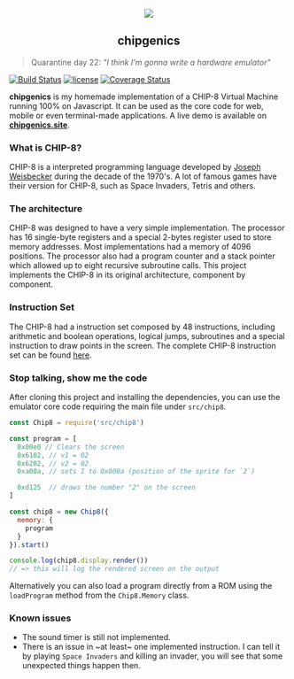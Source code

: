 <p align="center">
<img src="docs/img/readme.png"/>
<h2 align="center">chipgenics</h2>
</p>

> Quarantine day 22: _"I think I'm gonna write a hardware emulator"_

[![Build Status](https://travis-ci.org/adrianovalente/chip8-emulator.svg?branch=master)](https://travis-ci.org/adrianovalente/chip8-emulator)
[![license](https://img.shields.io/badge/licence-MIT-blue)]()
[![Coverage Status](https://coveralls.io/repos/github/adrianovalente/chipgenics/badge.svg?branch=master)](https://coveralls.io/github/adrianovalente/chipgenics?branch=master)

**chipgenics** is my homemade implementation of a CHIP-8 Virtual Machine running 100% on Javascript. It can be used as the core code for web, mobile or even terminal-made applications. A live demo is available on **[chipgenics.site](https://chipgenics.site)**.

### What is CHIP-8?
CHIP-8 is a interpreted programming language developed by [Joseph Weisbecker](https://en.wikipedia.org/wiki/Joseph_Weisbecker) during the decade of the 1970's. A lot of famous games have their version for CHIP-8, such as Space Invaders, Tetris and others.

### The architecture
CHIP-8 was designed to have a very simple implementation. The processor has 16 single-byte registers and a special 2-bytes register used to store memory addresses. Most implementations had a memory of 4096 positions. The processor also had a program counter and a stack pointer which allowed up to eight recursive subroutine calls. This project implements the CHIP-8 in its original architecture, component by component.

### Instruction Set
The CHIP-8 had a instruction set composed by 48 instructions, including arithmetic and boolean operations, logical jumps, subroutines and a special instruction to draw points in the screen. The complete CHIP-8 instruction set can be found [here](http://mattmik.com/files/chip8/mastering/chip8.html).

### Stop talking, show me the code
After cloning this project and installing the dependencies, you can use the emulator core code requiring the main file under `src/chip8`.

``` javascript
const Chip8 = require('src/chip8')

const program = [
  0x00e0 // Clears the screen
  0x6102, // v1 = 02
  0x6202, // v2 = 02
  0xa00a, // sets I to 0x000a (position of the sprite for `2`)

  0xd125  // draws the number "2" on the screen
]

const chip8 = new Chip8({
  memory: {
    program
  }
}).start()

console.log(chip8.display.render())
// => this will log the rendered screen on the output

```

Alternatively you can also load a program directly from a ROM using the `loadProgram` method from the `Chip8.Memory` class.

### Known issues
- The sound timer is still not implemented.
- There is an issue in ~at least~ one implemented instruction. I can tell it by playing `Space Invaders` and killing an invader, you will see that some unexpected things happen then.
